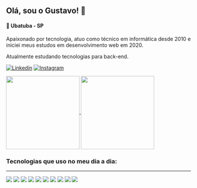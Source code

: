 

## Olá, sou o Gustavo! 👋 
#### 📍 Ubatuba - SP 

<p>Apaixonado por tecnologia, atuo como técnico em informática desde 2010 e iniciei meus estudos em desenvolvimento web em 2020.</p>
<p>Atualmente estudando tecnologias para back-end.</p>

[![Linkedin](https://img.shields.io/badge/LinkedIn-0077B5?style=for-the-badge&logo=linkedin&logoColor=white)](https://www.linkedin.com/in/gustavopnunes/) [![Instagram](https://img.shields.io/badge/Instagram-E4405F?style=for-the-badge&logo=instagram&logoColor=white)](https://www.instagram.com/greg_gw/)


<a class="stats" href="https://github.com/gustavopnunes">
  <img height="200px" align="center" src="https://github-readme-stats.vercel.app/api?username=gustavopnunes&theme=dracula&show_icons=true" />
</a> 

<a class="stats" href="https://github.com/gustavopnunes">
  <img height="200px" align="center" src="https://github-readme-stats.vercel.app/api/top-langs/?username=gustavopnunes&layout=compact&theme=dracula&langs_count=6" />
</a>

<br />

### Tecnologias que uso no meu dia a dia: 
<hr />

<img src="https://img.shields.io/badge/HTML5-E34F26?style=for-the-badge&logo=html5&logoColor=white" /> <img src="https://img.shields.io/badge/CSS3-1572B6?style=for-the-badge&logo=css3&logoColor=white" /> <img src="https://img.shields.io/badge/JavaScript-F7DF1E?style=for-the-badge&logo=javascript&logoColor=black" />  <img src="https://img.shields.io/badge/React-20232A?style=for-the-badge&logo=react&logoColor=61DAFB" /> <img src="https://img.shields.io/badge/styled--components-DB7093?style=for-the-badge&logo=styled-components&logoColor=white" /> <img src="https://img.shields.io/badge/TypeScript-007ACC?style=for-the-badge&logo=typescript&logoColor=white" /> <img src="https://img.shields.io/badge/Redux-593D88?style=for-the-badge&logo=redux&logoColor=white" /> <img src="https://img.shields.io/badge/Python-3776AB?style=for-the-badge&logo=python&logoColor=white" /> <img src="https://img.shields.io/badge/Flask-000000?style=for-the-badge&logo=flask&logoColor=white" /> <img src="https://img.shields.io/badge/MongoDB-4EA94B?style=for-the-badge&logo=mongodb&logoColor=white" />
